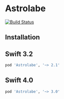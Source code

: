 # Astrolabe

[![Build Status](https://travis-ci.org/netcosports/Astrolabe.svg?branch=master)](https://travis-ci.org/netcosports/Astrolabe)

## Installation

## Swift 3.2
```ruby
pod 'Astrolabe', '~> 2.1'
```

## Swift 4.0
```ruby
pod 'Astrolabe', '~> 3.0'
```
